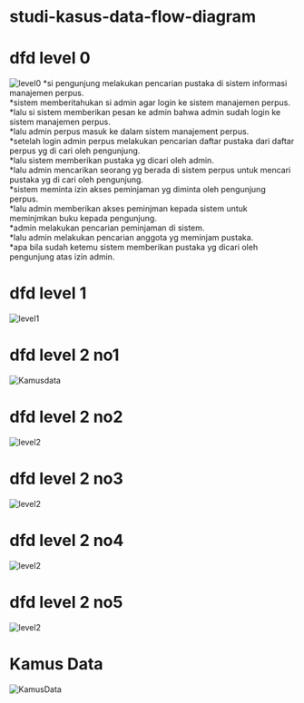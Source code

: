# studi-kasus-data-flow-diagram
# dfd level 0
![level0](img/Level0.jpg)
*si pengunjung melakukan pencarian pustaka di sistem informasi
 manajemen perpus.<br>
*sistem memberitahukan si admin agar login ke sistem manajemen
 perpus.<br>
*lalu si sistem memberikan pesan ke admin bahwa admin sudah login 
 ke sistem manajemen perpus.<br>
*lalu admin perpus masuk ke dalam sistem manajement perpus.<br>
*setelah login admin perpus melakukan pencarian daftar pustaka
 dari daftar perpus yg di cari oleh pengunjung.<br>
*lalu sistem memberikan pustaka yg dicari oleh admin.<br>
*lalu admin mencarikan seorang yg berada di sistem perpus
 untuk mencari pustaka yg di cari oleh pengunjung.<br>
*sistem meminta izin akses peminjaman yg diminta oleh pengunjung perpus.<br>
*lalu admin memberikan akses peminjman kepada sistem untuk meminjmkan buku 
 kepada pengunjung.<br>
*admin melakukan pencarian peminjaman di sistem.<br>
*lalu admin melakukan pencarian anggota yg meminjam pustaka.<br>
*apa bila sudah ketemu sistem memberikan pustaka yg dicari oleh pengunjung 
 atas izin admin.<br>

# dfd level 1
![level1](img/Level1.jpg)
# dfd level 2 no1
![Kamusdata](img/Level2no1.png)
# dfd level 2 no2
![level2](img/level2no2.png)
# dfd level 2 no3
![level2](img/level2no3.png)
# dfd level 2 no4
![level2](img/level2no4.jpg)
# dfd level 2 no5
![level2](img/level2no5.jpg)
# Kamus Data 
![KamusData](img/Kamusdata.jpg)